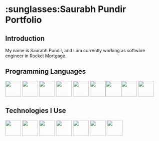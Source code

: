 <h1>:sunglasses:Saurabh Pundir Portfolio</h1>

## Introduction
My name is Saurabh Pundir, and I am currently working as software engineer in Rocket Mortgage.


## Programming Languages
<img src="https://cdn.jsdelivr.net/gh/devicons/devicon/icons/csharp/csharp-original.svg" width='50'/>      <img src="https://cdn.jsdelivr.net/gh/devicons/devicon/icons/dotnetcore/dotnetcore-original.svg" width='50'/>
<img src="https://cdn.jsdelivr.net/gh/devicons/devicon/icons/microsoftsqlserver/microsoftsqlserver-plain-wordmark.svg" width='50'/>  <img src="https://cdn.jsdelivr.net/gh/devicons/devicon/icons/mysql/mysql-original-wordmark.svg" width='50'/> <img src="https://cdn.jsdelivr.net/gh/devicons/devicon/icons/html5/html5-original-wordmark.svg" width='50'/>     <img src="https://cdn.jsdelivr.net/gh/devicons/devicon/icons/javascript/javascript-original.svg" width='50'/><img src="https://cdn.jsdelivr.net/gh/devicons/devicon/icons/java/java-original-wordmark.svg" width='50'/><img src="https://cdn.jsdelivr.net/gh/devicons/devicon/icons/python/python-original-wordmark.svg" width='50'/> <img src="https://cdn.jsdelivr.net/gh/devicons/devicon/icons/typescript/typescript-original.svg" width='50'/>
          
          
## Technologies I Use
<img src="https://cdn.jsdelivr.net/gh/devicons/devicon/icons/git/git-original.svg" width='50'/>  <img src="https://cdn.jsdelivr.net/gh/devicons/devicon/icons/amazonwebservices/amazonwebservices-plain-wordmark.svg" width='50'/> <img src="https://cdn.jsdelivr.net/gh/devicons/devicon/icons/kubernetes/kubernetes-plain-wordmark.svg" width='50'/> <img src="https://cdn.jsdelivr.net/gh/devicons/devicon/icons/docker/docker-original-wordmark.svg" width='50'/>  <img src="https://cdn.jsdelivr.net/gh/devicons/devicon/icons/circleci/circleci-plain-wordmark.svg" width='50'/> <img src="https://cdn.jsdelivr.net/gh/devicons/devicon/icons/terraform/terraform-original-wordmark.svg" width='50'/> <img src="https://cdn.jsdelivr.net/gh/devicons/devicon/icons/grafana/grafana-original-wordmark.svg" width='50'/>


